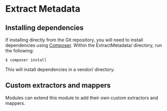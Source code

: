 # Extract Metadata

## Installing dependencies

If installing directly from the Git repository, you will need to install dependencies
using [Composer](https://getcomposer.org/). Within the ExtractMetadata/ directory,
run the following:

```
$ composer install
```

This will install dependencies in a vendor/ directory.

## Custom extractors and mappers

Modules can extend this module to add their own custom extractors and mappers.
